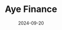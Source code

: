 ---  
layout: startup_page  
title: "Aye Finance"  
id: "ayefin.com"  
permalink: "/ayefinanceayefin.com09202024/"  
website: "https://www.ayefin.com/"  
funding_round: "Series G"  
funding_amount: "₹250Cr"  
investors: "ABC Impact, British International Investment"  
about: "Aye Finance is a Gurugram-based non-banking financial company that provides small-ticket loans to micro enterprises. Founded in 2014, the company has disbursed over ₹12,000 crore in loans to over nine lakh businesses and achieved profitability in Q1 FY24."  
markets: "Fintech, Financial Services, FinTech, Micro Lending, Small and Medium Businesses"  
hq: "Gurugram, Haryana, India"  
founded_year: "2014"  
linkedin: "https://www.linkedin.com/company/aye-finance-pvt-ltd"  
twitter: "https://twitter.com/ayefinance"  
instagram: ""  
facebook: "https://www.facebook.com/ayefinance"  
crunchbase: "https://www.crunchbase.com/organization/aye-finance"  
pitchbook: "https://pitchbook.com/profiles/company/62247-25"  

date_display: "20-Sep-2024"  
date: "2024-09-20"

# SEO Optimization  
meta_title: "Aye Finance - Series G Funding (₹250Cr)"  
meta_description: "Aye Finance, Aye Finance is a Gurugram-based non-banking financial company that provides small-ticket loans to micro enterprises. Founded in 2014, the company has ..."  
meta_keywords: "Aye Finance, Fintech, Financial Services, FinTech, Micro Lending, Small and Medium Businesses, Series G funding"  
canonical_url: "https://startup.projectstartups.com/ayefinanceayefin.com09202024/"  
---